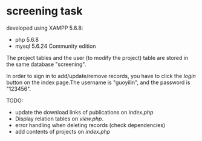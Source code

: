 # screening task

developed using XAMPP 5.6.8:
- php 5.6.8
- mysql 5.6.24 Community edition

The project tables and the user (to modify the project) table are stored in the same database "screening". 

In order to sign in to add/update/remove records, you have to click the *login* button on the index page.The username is "guoyilin", and the password is "123456".

TODO:
- update the download links of publications on *index.php*
- Display relation tables on *view.php*.
- error handling when deleting records (check dependencies)
- add contents of projects on *index.php*

